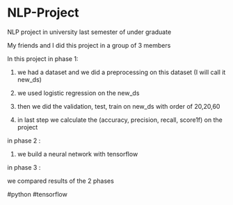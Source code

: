 # NLP-Project
NLP project in university last semester of under graduate

My friends and I did this project in a group of 3 members

In this project in phase 1:

1. we had a dataset and we did a preprocessing on this dataset (I will call it new_ds)
   
3. we used logistic regression on the new_ds
   
5. then we did the validation, test, train on new_ds with order of 20,20,60
   
7. in last step we calculate the (accuracy, precision, recall, score1f) on the project

in phase 2 : 

1. we build a neural network with tensorflow

in phase 3 : 

we compared results of the 2 phases


#python #tensorflow

